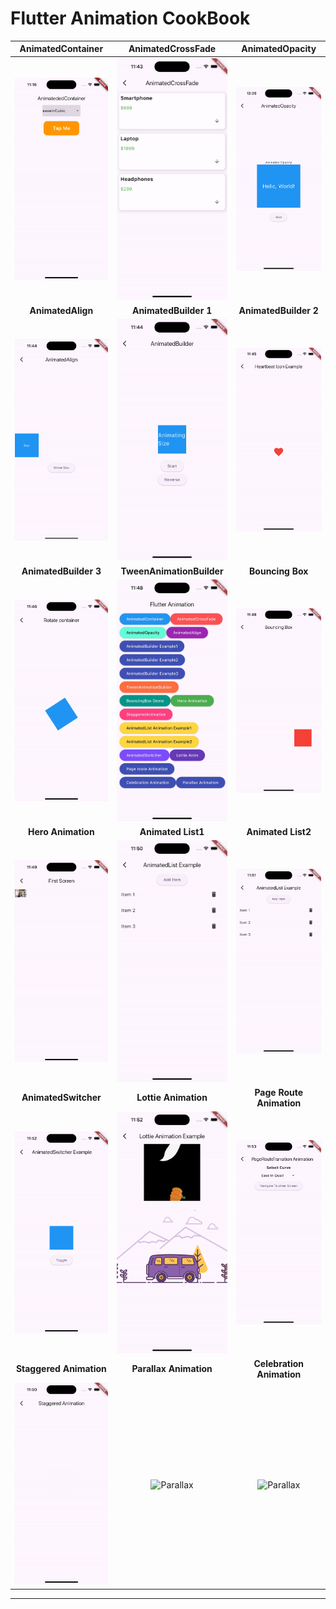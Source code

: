 # Flutter Animation CookBook

| **AnimatedContainer** | **AnimatedCrossFade** | **AnimatedOpacity** |
|:----------------------:|:--------------------:|:------------------:|
| ![AnimatedContainer](https://github.com/sanjaydraws/Flutter-animation-cookbook/blob/main/screenshots/animated_container.gif) | ![AnimatedCrossFade](https://github.com/sanjaydraws/Flutter-animation-cookbook/blob/main/screenshots/animated_cross_fade.gif) | ![AnimatedOpacity](https://github.com/sanjaydraws/Flutter-animation-cookbook/blob/main/screenshots/animated_opcity_anim.gif) |
| **AnimatedAlign**      | **AnimatedBuilder 1** | **AnimatedBuilder 2** |
| ![AnimatedAlign 2](https://github.com/sanjaydraws/Flutter-animation-cookbook/blob/main/screenshots/animated_align.gif) | ![AnimatedBuilder 1](https://github.com/sanjaydraws/Flutter-animation-cookbook/blob/main/screenshots/animated_builder1.gif) | ![AnimatedBuilder 2](https://github.com/sanjaydraws/Flutter-animation-cookbook/blob/main/screenshots/animated_builder2.gif) |
| **AnimatedBuilder 3** | **TweenAnimationBuilder** | **Bouncing Box** |
| ![AnimatedBuilder 3](https://github.com/sanjaydraws/Flutter-animation-cookbook/blob/main/screenshots/animated_builder3.gif) | ![TweenAnimation](https://github.com/sanjaydraws/Flutter-animation-cookbook/blob/main/screenshots/tween_animation.gif) | ![Bouncing Box](https://github.com/sanjaydraws/Flutter-animation-cookbook/blob/main/screenshots/bouncing_box.gif) |
| **Hero Animation**     | **Animated List1** | **Animated List2** |
| ![Hero Animation](https://github.com/sanjaydraws/Flutter-animation-cookbook/blob/main/screenshots/hero_animationgif.gif) | ![Animated List](https://github.com/sanjaydraws/Flutter-animation-cookbook/blob/main/screenshots/animated_list_anim1.gif) |  ![Animated List](https://github.com/sanjaydraws/Flutter-animation-cookbook/blob/main/screenshots/animated_list_anim2.gif) |
| **AnimatedSwitcher**   | **Lottie Animation** | **Page Route Animation** |
| ![AnimatedSwitcher](https://github.com/sanjaydraws/Flutter-animation-cookbook/blob/main/screenshots/animated_switcher.gif) |  ![Lottie Animation](https://github.com/sanjaydraws/Flutter-animation-cookbook/blob/main/screenshots/lottie_anim.gif)  | ![Page Route](https://github.com/sanjaydraws/Flutter-animation-cookbook/blob/main/screenshots/page_route_anim.gif) |
|  **Staggered Animation** | **Parallax Animation** | **Celebration Animation** |
| ![Parallax](https://github.com/sanjaydraws/Flutter-animation-cookbook/blob/main/screenshots/staggered_anim.gif)  | ![Parallax](https://github.com/sanjaydraws/Flutter-animation-cookbook/blob/main/screenshots/parallax_anim.gif)  | ![Parallax](https://github.com/sanjaydraws/Flutter-animation-cookbook/blob/main/screenshots/celebration_anim.gif) |

---
